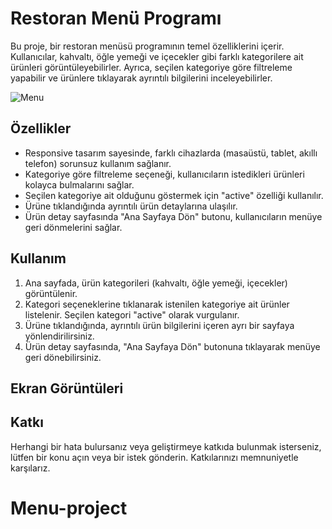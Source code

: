 # Restoran Menü Programı

Bu proje, bir restoran menüsü programının temel özelliklerini içerir. Kullanıcılar, kahvaltı, öğle yemeği ve içecekler gibi farklı kategorilere ait ürünleri görüntüleyebilirler. Ayrıca, seçilen kategoriye göre filtreleme yapabilir ve ürünlere tıklayarak ayrıntılı bilgilerini inceleyebilirler.

![Menu](menu.gif)

## Özellikler

- Responsive tasarım sayesinde, farklı cihazlarda (masaüstü, tablet, akıllı telefon) sorunsuz kullanım sağlanır.
- Kategoriye göre filtreleme seçeneği, kullanıcıların istedikleri ürünleri kolayca bulmalarını sağlar.
- Seçilen kategoriye ait olduğunu göstermek için "active" özelliği kullanılır.
- Ürüne tıklandığında ayrıntılı ürün detaylarına ulaşılır.
- Ürün detay sayfasında "Ana Sayfaya Dön" butonu, kullanıcıların menüye geri dönmelerini sağlar.

## Kullanım

1. Ana sayfada, ürün kategorileri (kahvaltı, öğle yemeği, içecekler) görüntülenir.
2. Kategori seçeneklerine tıklanarak istenilen kategoriye ait ürünler listelenir. Seçilen kategori "active" olarak vurgulanır.
3. Ürüne tıklandığında, ayrıntılı ürün bilgilerini içeren ayrı bir sayfaya yönlendirilirsiniz.
4. Ürün detay sayfasında, "Ana Sayfaya Dön" butonuna tıklayarak menüye geri dönebilirsiniz.

## Ekran Görüntüleri





## Katkı

Herhangi bir hata bulursanız veya geliştirmeye katkıda bulunmak isterseniz, lütfen bir konu açın veya bir istek gönderin. Katkılarınızı memnuniyetle karşılarız.



# Menu-project
